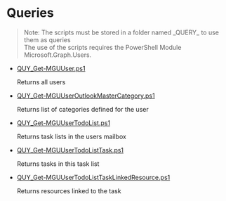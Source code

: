 # Queries

> Note: The scripts must be stored in a folder named \_QUERY_ to use them as queries
<br>The use of the scripts requires the PowerShell Module Microsoft.Graph.Users.

+ [QUY_Get-MGUUser.ps1](./QUY_Get-MGUUser.ps1)

  Returns all users  

+ [QUY_Get-MGUUserOutlookMasterCategory.ps1](./QUY_Get-MGUUserOutlookMasterCategory.ps1)

  Returns list of categories defined for the user

+ [QUY_Get-MGUUserTodoList.ps1](./QUY_Get-MGUUserTodoList.ps1)

  Returns task lists in the users mailbox 

+ [QUY_Get-MGUUserTodoListTask.ps1](./QUY_Get-MGUUserTodoListTask.ps1)

  Returns tasks in this task list

+ [QUY_Get-MGUUserTodoListTaskLinkedResource.ps1](./QUY_Get-MGUUserTodoListTaskLinkedResource.ps1)

   Returns resources linked to the task